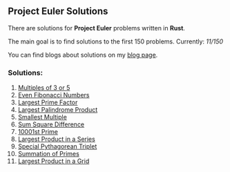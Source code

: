 ## Project Euler Solutions
There are solutions for **Project Euler** problems written in **Rust**.

The main goal is to find solutions to the first 150 problems.
Currently: *11/150*

You can find blogs about solutions on my [blog page](https://siaeyy.lol/blogs).

### Solutions:
 1. [Multiples of 3 or 5](https://github.com/siaeyy/euler/blob/master/src/solutions/%231.rs)
 2. [Even Fibonacci Numbers](https://github.com/siaeyy/euler/blob/master/src/solutions/%232.rs)
 3. [Largest Prime Factor](https://github.com/siaeyy/euler/blob/master/src/solutions/%233.rs)
 4. [Largest Palindrome Product](https://github.com/siaeyy/euler/blob/master/src/solutions/%234.rs)
 5. [Smallest Multiple](https://github.com/siaeyy/euler/blob/master/src/solutions/%235.rs)
 6. [Sum Square Difference](https://github.com/siaeyy/euler/blob/master/src/solutions/%236.rs)
 7. [10001st Prime](https://github.com/siaeyy/euler/blob/master/src/solutions/%237.rs)
 8. [Largest Product in a Series](https://github.com/siaeyy/euler/blob/master/src/solutions/%238.rs)
 9. [Special Pythagorean Triplet](https://github.com/siaeyy/euler/blob/master/src/solutions/%239.rs)
 10. [Summation of Primes](https://github.com/siaeyy/euler/blob/master/src/solutions/%2310.rs)
 11. [Largest Product in a Grid](https://github.com/siaeyy/euler/blob/master/src/solutions/%2311.rs)

